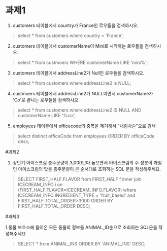 # 과제1

1. customers 테이블에서 country가 France인 로우들을 검색하시오.
>select * from customers where country = 'France';

2. customers 테이블에서 customerName이 Mini로 시작하는 로우들을 검색하시오.
>select * from custmoers WHERE customerName LIKE 'mini%';

3. customers 테이블에서 addressLine2가 Null인 로우들을 검색하시오.
>select * from customers where addressLine2 is NULL;

4. custmoers 테이블에서 addressLine2가 NULL이면서 customerName가 'Co'로 끝나는 로우들을 검색하시오.
>select * from customers where addressLine2 IS NULL AND customerName LIKE '%co';

5. employees 테이블에서 officecode의 중복을 제거해서 "내림차순"으로 검색

>select distinct officeCode from employees ORDER BY officeCode desc;

#과제2

1. 상반기 아이스크림 총주문량이 3,000보다 높으면서 아이스크림의 주 성분이 과일인 아이스크림의 맛을 총주문량이 큰 순서대로 조회하는 SQL 문을 작성해주세요.

>SELECT FIRST_HALF.FLAVOR from FIRST_HALF f inner join ICECREAM_INFO i on (FIRST_HALF.FLAVOR=ICECREAM_INFO.FLAVOR)
where ICECREAM_INFO.INGREDIENT_TYPE = 'fruit_based' and FIRST_HALF.TOTAL_ORDER>3000 
ORDER BY FIRST_HALF.TOTAL_ORDER DESC;


#과제3 

1.동물 보호소에 들어온 모든 동물의 정보를 ANIMAL_ID순으로 조회하는 SQL문을 작성해주세요
> SELECT * from ANIMAL_INS ORDER BY 'ANIMAL_INS' DESC;

   